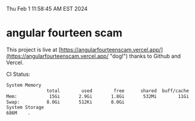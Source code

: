 Thu Feb  1 11:58:45 AM EST 2024

# angular fourteen scam


This project is live at [https://angularfourteenscam.vercel.app/](https://angularfourteenscam.vercel.app/ "dog!") thanks to Github and Vercel.

CI Status: 

```bash
System Memory
               total        used        free      shared  buff/cache   available
Mem:            15Gi       2.9Gi       1.8Gi       532Mi        11Gi        12Gi
Swap:          8.0Gi       512Ki       8.0Gi
System Storage
686M	.
